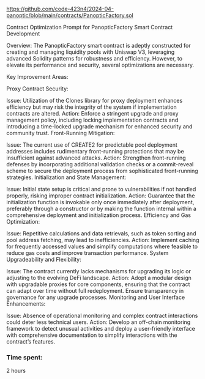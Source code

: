 https://github.com/code-423n4/2024-04-panoptic/blob/main/contracts/PanopticFactory.sol

Contract Optimization Prompt for PanopticFactory Smart Contract Development

Overview:
The PanopticFactory smart contract is adeptly constructed for creating and managing liquidity pools with Uniswap V3, leveraging advanced Solidity patterns for robustness and efficiency. However, to elevate its performance and security, several optimizations are necessary.

Key Improvement Areas:

Proxy Contract Security:

Issue: Utilization of the Clones library for proxy deployment enhances efficiency but may risk the integrity of the system if implementation contracts are altered.
Action: Enforce a stringent upgrade and proxy management policy, including locking implementation contracts and introducing a time-locked upgrade mechanism for enhanced security and community trust.
Front-Running Mitigation:

Issue: The current use of CREATE2 for predictable pool deployment addresses includes rudimentary front-running protections that may be insufficient against advanced attacks.
Action: Strengthen front-running defenses by incorporating additional validation checks or a commit-reveal scheme to secure the deployment process from sophisticated front-running strategies.
Initialization and State Management:

Issue: Initial state setup is critical and prone to vulnerabilities if not handled properly, risking improper contract initialization.
Action: Guarantee that the initialization function is invokable only once immediately after deployment, preferably through a constructor or by making the function internal within a comprehensive deployment and initialization process.
Efficiency and Gas Optimization:

Issue: Repetitive calculations and data retrievals, such as token sorting and pool address fetching, may lead to inefficiencies.
Action: Implement caching for frequently accessed values and simplify computations where feasible to reduce gas costs and improve transaction performance.
System Upgradeability and Flexibility:

Issue: The contract currently lacks mechanisms for upgrading its logic or adjusting to the evolving DeFi landscape.
Action: Adopt a modular design with upgradable proxies for core components, ensuring that the contract can adapt over time without full redeployment. Ensure transparency in governance for any upgrade processes.
Monitoring and User Interface Enhancements:

Issue: Absence of operational monitoring and complex contract interactions could deter less technical users.
Action: Develop an off-chain monitoring framework to detect unusual activities and deploy a user-friendly interface with comprehensive documentation to simplify interactions with the contract’s features.


### Time spent:
2 hours